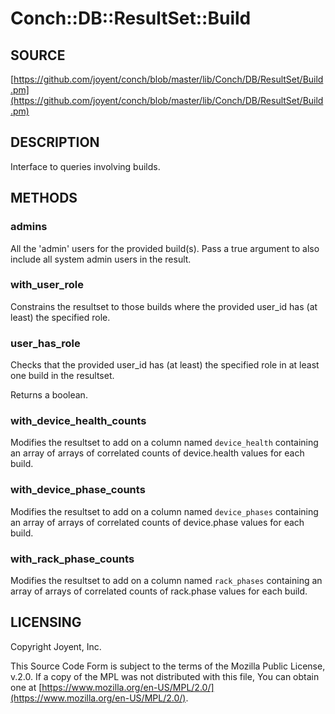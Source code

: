 # Conch::DB::ResultSet::Build

## SOURCE

[https://github.com/joyent/conch/blob/master/lib/Conch/DB/ResultSet/Build.pm](https://github.com/joyent/conch/blob/master/lib/Conch/DB/ResultSet/Build.pm)

## DESCRIPTION

Interface to queries involving builds.

## METHODS

### admins

All the 'admin' users for the provided build(s). Pass a true argument to also include all
system admin users in the result.

### with\_user\_role

Constrains the resultset to those builds where the provided user\_id has (at least) the
specified role.

### user\_has\_role

Checks that the provided user\_id has (at least) the specified role in at least one build in the
resultset.

Returns a boolean.

### with\_device\_health\_counts

Modifies the resultset to add on a column named `device_health` containing an array of arrays
of correlated counts of device.health values for each build.

### with\_device\_phase\_counts

Modifies the resultset to add on a column named `device_phases` containing an array of arrays
of correlated counts of device.phase values for each build.

### with\_rack\_phase\_counts

Modifies the resultset to add on a column named `rack_phases` containing an array of arrays
of correlated counts of rack.phase values for each build.

## LICENSING

Copyright Joyent, Inc.

This Source Code Form is subject to the terms of the Mozilla Public License,
v.2.0. If a copy of the MPL was not distributed with this file, You can obtain
one at [https://www.mozilla.org/en-US/MPL/2.0/](https://www.mozilla.org/en-US/MPL/2.0/).
